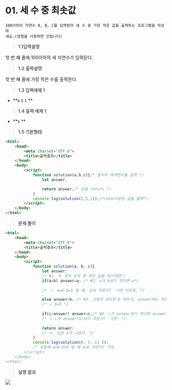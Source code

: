 # 01. 세 수 중 최솟값

```
100이하의 자연수 A, B, C를 입력받아 세 수 중 가장 작은 값을 출력하는 프로그램을 작성하
세요.(정렬을 사용하면 안됩니다)
```



> **1.1입력설명**

첫 번 째 줄에 100이하의 세 자연수가 입력된다.



> **1.2 출력설명**

첫 번 째 줄에 가장 작은 수를 출력한다.



> **1.3 입력예제 1**

- **`6` `5` `1` **



> **1.4 출력 예제 1**

- **`5` **



> **1.5 기본형태**

```html
<html>
    <head>
        <meta charset="UTF-8">
        <title>출력결과</title>
    </head>
    <body>
        <script>
            function solution(a,b,c){/* 함수의 매개변수를 입력 */
                let answer;

                return answer;/* 답을 return */
            }
            console.log(solution(2,5,1));/*return받은 값을 출력*/
        </script>
    </body>
</html>
```



> **문제 풀이**

```html
<html>
    <head>
        <meta charset="UTF-8">
        <title>출력결과</title>
    </head>
    <body>
        <script>
            function solution(a, b, c){
                let answer;
				/* #1. 두 개의 숫자 중 작은 값을 찾으려면*/                
                if(a<b) answer=a; /* #2. a가 b보다 작다면 a*/
                
                /* ㄱ. a=6 b=5 일 때, a<b 작은가? '거짓'이므로, */

                else answer=b; /* #3. 그렇지 않으면 b 따라서, answer에는 작은 값이 들어있다.*/
                /* ㄴ.b=5 */
                
                if(c<answer) answer=c;/* #4. c가 answer보다 작다면 answer는 c */
                /* ㄷ.c가 answer(5)보다 작은가? '거짓' */
                
                return answer;
                /* ㄹ. 답은 5가 나온다. */
            }
            console.log(solution(6, 5, 11 ));
            /* 처음에 a=6 b=5 일 때 a<b 작은가? 거짓,
        </script>
    </body>
</html>
```



> **실행 결과**

![](https://user-images.githubusercontent.com/75871005/122912312-29cebd00-d393-11eb-8f63-8a83550c4b8d.png)